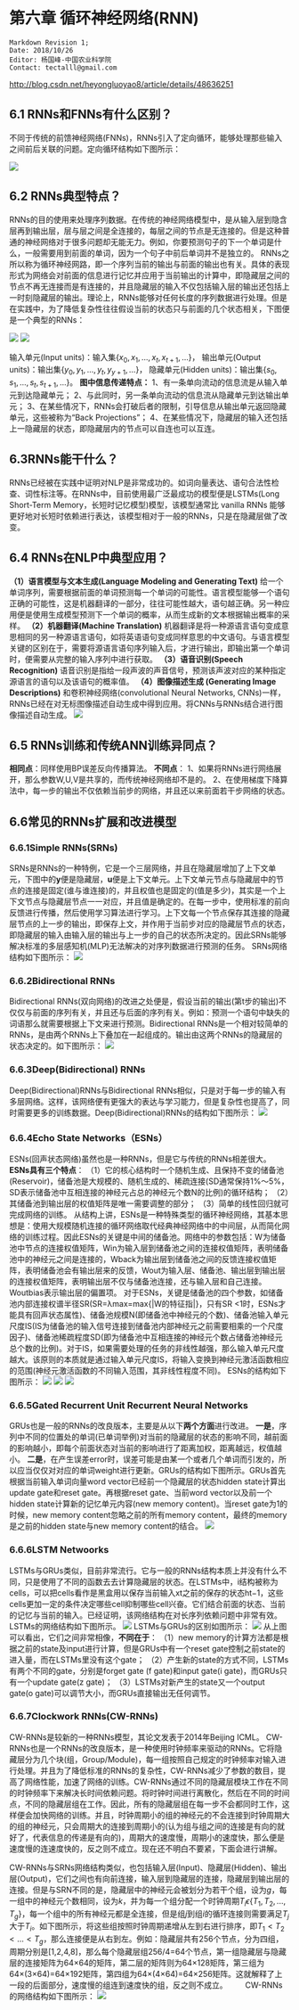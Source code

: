 # 第六章 循环神经网络(RNN)

    Markdown Revision 1;
    Date: 2018/10/26
    Editor: 杨国峰-中国农业科学院
    Contact: tectalll@gmail.com

http://blog.csdn.net/heyongluoyao8/article/details/48636251

## 6.1 RNNs和FNNs有什么区别？

不同于传统的前馈神经网络(FNNs)，RNNs引入了定向循环，能够处理那些输入之间前后关联的问题。定向循环结构如下图所示：

![](https://github.com/tectal/DeepLearning-500-questions/blob/master/img/ch6/figure_6.1_1.jpg)

## 6.2 RNNs典型特点？

RNNs的目的使用来处理序列数据。在传统的神经网络模型中，是从输入层到隐含层再到输出层，层与层之间是全连接的，每层之间的节点是无连接的。但是这种普通的神经网络对于很多问题却无能无力。例如，你要预测句子的下一个单词是什么，一般需要用到前面的单词，因为一个句子中前后单词并不是独立的。
RNNs之所以称为循环神经网路，即一个序列当前的输出与前面的输出也有关。具体的表现形式为网络会对前面的信息进行记忆并应用于当前输出的计算中，即隐藏层之间的节点不再无连接而是有连接的，并且隐藏层的输入不仅包括输入层的输出还包括上一时刻隐藏层的输出。理论上，RNNs能够对任何长度的序列数据进行处理。但是在实践中，为了降低复杂性往往假设当前的状态只与前面的几个状态相关，下图便是一个典型的RNNs：

![](https://github.com/tectal/DeepLearning-500-questions/blob/master/img/ch6/figure_6.2_1.png)
![](https://github.com/tectal/DeepLearning-500-questions/blob/master/img/ch6/figure_6.2_2.jpg)

输入单元(Input units)：输入集$\bigr\{x_0,x_1,...,x_t,x_{t+1},...\bigr\}$，
输出单元(Output units)：输出集$\bigr\{y_0,y_1,...,y_t,y_{y+1},...\bigr\}$，
隐藏单元(Hidden units)：输出集$\bigr\{s_0,s_1,...,s_t,s_{t+1},...\bigr\}$。
**图中信息传递特点：**
1、有一条单向流动的信息流是从输入单元到达隐藏单元；
2、与此同时，另一条单向流动的信息流从隐藏单元到达输出单元；
3、在某些情况下，RNNs会打破后者的限制，引导信息从输出单元返回隐藏单元，这些被称为“Back Projections”；
4、在某些情况下，隐藏层的输入还包括上一隐藏层的状态，即隐藏层内的节点可以自连也可以互连。 


## 6.3RNNs能干什么？

RNNs已经被在实践中证明对NLP是非常成功的。如词向量表达、语句合法性检查、词性标注等。在RNNs中，目前使用最广泛最成功的模型便是LSTMs(Long Short-Term Memory，长短时记忆模型)模型，该模型通常比 vanilla RNNs 能够更好地对长短时依赖进行表达，该模型相对于一般的RNNs，只是在隐藏层做了改变。


## 6.4 RNNs在NLP中典型应用？
**（1）语言模型与文本生成(Language Modeling and Generating Text)**
给一个单词序列，需要根据前面的单词预测每一个单词的可能性。语言模型能够一个语句正确的可能性，这是机器翻译的一部分，往往可能性越大，语句越正确。另一种应用便是使用生成模型预测下一个单词的概率，从而生成新的文本根据输出概率的采样。
**（2）机器翻译(Machine Translation)**
机器翻译是将一种源语言语句变成意思相同的另一种源语言语句，如将英语语句变成同样意思的中文语句。与语言模型关键的区别在于，需要将源语言语句序列输入后，才进行输出，即输出第一个单词时，便需要从完整的输入序列中进行获取。
**（3）语音识别(Speech Recognition)**
语音识别是指给一段声波的声音信号，预测该声波对应的某种指定源语言的语句以及该语句的概率值。 
**（4）图像描述生成 (Generating Image Descriptions)**
和卷积神经网络(convolutional Neural Networks, CNNs)一样，RNNs已经在对无标图像描述自动生成中得到应用。将CNNs与RNNs结合进行图像描述自动生成。
![](https://github.com/tectal/DeepLearning-500-questions/blob/master/img/ch6/figure_6.4_1.png)

## 6.5 RNNs训练和传统ANN训练异同点？
**相同点**：同样使用BP误差反向传播算法。
**不同点**：
1、如果将RNNs进行网络展开，那么参数W,U,V是共享的，而传统神经网络却不是的。
2、在使用梯度下降算法中，每一步的输出不仅依赖当前步的网络，并且还以来前面若干步网络的状态。


## 6.6常见的RNNs扩展和改进模型


### 6.6.1Simple RNNs(SRNs)
SRNs是RNNs的一种特例，它是一个三层网络，并且在隐藏层增加了上下文单元，下图中的**y**便是隐藏层，**u**便是上下文单元。上下文单元节点与隐藏层中的节点的连接是固定(谁与谁连接)的，并且权值也是固定的(值是多少)，其实是一个上下文节点与隐藏层节点一一对应，并且值是确定的。在每一步中，使用标准的前向反馈进行传播，然后使用学习算法进行学习。上下文每一个节点保存其连接的隐藏层节点的上一步的输出，即保存上文，并作用于当前步对应的隐藏层节点的状态，即隐藏层的输入由输入层的输出与上一步的自己的状态所决定的。因此SRNs能够解决标准的多层感知机(MLP)无法解决的对序列数据进行预测的任务。 
SRNs网络结构如下图所示：
![](https://github.com/tectal/DeepLearning-500-questions/blob/master/img/ch6/figure_6.6.1_1.png)

### 6.6.2Bidirectional RNNs
Bidirectional RNNs(双向网络)的改进之处便是，假设当前的输出(第t步的输出)不仅仅与前面的序列有关，并且还与后面的序列有关。例如：预测一个语句中缺失的词语那么就需要根据上下文来进行预测。Bidirectional RNNs是一个相对较简单的RNNs，是由两个RNNs上下叠加在一起组成的。输出由这两个RNNs的隐藏层的状态决定的。如下图所示：
![](https://github.com/tectal/DeepLearning-500-questions/blob/master/img/ch6/figure_6.6.2_1.png)

### 6.6.3Deep(Bidirectional) RNNs
Deep(Bidirectional)RNNs与Bidirectional RNNs相似，只是对于每一步的输入有多层网络。这样，该网络便有更强大的表达与学习能力，但是复杂性也提高了，同时需要更多的训练数据。Deep(Bidirectional)RNNs的结构如下图所示：
![](https://github.com/tectal/DeepLearning-500-questions/blob/master/img/ch6/figure_6.6.3_1.png)

### 6.6.4Echo State Networks（ESNs）
ESNs(回声状态网络)虽然也是一种RNNs，但是它与传统的RNNs相差很大。**ESNs具有三个特点**：
（1）它的核心结构时一个随机生成、且保持不变的储备池(Reservoir)，储备池是大规模的、随机生成的、稀疏连接(SD通常保持1%～5%，SD表示储备池中互相连接的神经元占总的神经元个数N的比例)的循环结构；
（2）其储备池到输出层的权值矩阵是唯一需要调整的部分；
（3）简单的线性回归就可完成网络的训练。
从结构上讲，ESNs是一种特殊类型的循环神经网络，其基本思想是：使用大规模随机连接的循环网络取代经典神经网络中的中间层，从而简化网络的训练过程。因此ESNs的关键是中间的储备池。网络中的参数包括：W为储备池中节点的连接权值矩阵，Win为输入层到储备池之间的连接权值矩阵，表明储备池中的神经元之间是连接的，Wback为输出层到储备池之间的反馈连接权值矩阵，表明储备池会有输出层来的反馈，Wout为输入层、储备池、输出层到输出层的连接权值矩阵，表明输出层不仅与储备池连接，还与输入层和自己连接。Woutbias表示输出层的偏置项。 
对于ESNs，关键是储备池的四个参数，如储备池内部连接权谱半径SR(SR=λmax=max{|W的特征指|}，只有SR <1时，ESNs才能具有回声状态属性)、储备池规模N(即储备池中神经元的个数)、储备池输入单元尺度IS(IS为储备池的输入信号连接到储备池内部神经元之前需要相乘的一个尺度因子)、储备池稀疏程度SD(即为储备池中互相连接的神经元个数占储备池神经元总个数的比例)。对于IS，如果需要处理的任务的非线性越强，那么输入单元尺度越大。该原则的本质就是通过输入单元尺度IS，将输入变换到神经元激活函数相应的范围(神经元激活函数的不同输入范围，其非线性程度不同)。
ESNs的结构如下图所示：
![](https://github.com/tectal/DeepLearning-500-questions/blob/master/img/ch6/figure_6.6.4_1.png)
![](https://github.com/tectal/DeepLearning-500-questions/blob/master/img/ch6/figure_6.6.4_2.png)
![](https://github.com/tectal/DeepLearning-500-questions/blob/master/img/ch6/figure_6.6.4_3.png)

### 6.6.5Gated Recurrent Unit Recurrent Neural Networks
GRUs也是一般的RNNs的改良版本，主要是从以下**两个方面**进行改进。
**一是**，序列中不同的位置处的单词(已单词举例)对当前的隐藏层的状态的影响不同，越前面的影响越小，即每个前面状态对当前的影响进行了距离加权，距离越远，权值越小。
**二是**，在产生误差error时，误差可能是由某一个或者几个单词而引发的，所以应当仅仅对对应的单词weight进行更新。GRUs的结构如下图所示。GRUs首先根据当前输入单词向量word vector已经前一个隐藏层的状态hidden state计算出update gate和reset gate。再根据reset gate、当前word vector以及前一个hidden state计算新的记忆单元内容(new memory content)。当reset gate为1的时候，new memory content忽略之前的所有memory content，最终的memory是之前的hidden state与new memory content的结合。
![](https://github.com/tectal/DeepLearning-500-questions/blob/master/img/ch6/figure_6.6.5_1.png)

### 6.6.6LSTM Netwoorks
LSTMs与GRUs类似，目前非常流行。它与一般的RNNs结构本质上并没有什么不同，只是使用了不同的函数去去计算隐藏层的状态。在LSTMs中，i结构被称为cells，可以把cells看作是黑盒用以保存当前输入xt之前的保存的状态ht−1，这些cells更加一定的条件决定哪些cell抑制哪些cell兴奋。它们结合前面的状态、当前的记忆与当前的输入。已经证明，该网络结构在对长序列依赖问题中非常有效。LSTMs的网络结构如下图所示。
![](https://github.com/tectal/DeepLearning-500-questions/blob/master/img/ch6/figure_6.6.6_1.png)
LSTMs与GRUs的区别如图所示：
![](https://github.com/tectal/DeepLearning-500-questions/blob/master/img/ch6/figure_6.6.6_2.png)
从上图可以看出，它们之间非常相像，**不同在于**：
（1）new memory的计算方法都是根据之前的state及input进行计算，但是GRUs中有一个reset gate控制之前state的进入量，而在LSTMs里没有这个gate；
（2）产生新的state的方式不同，LSTMs有两个不同的gate，分别是forget gate (f gate)和input gate(i gate)，而GRUs只有一个update gate(z gate)；
（3）LSTMs对新产生的state又一个output gate(o gate)可以调节大小，而GRUs直接输出无任何调节。

### 6.6.7Clockwork RNNs(CW-RNNs)
CW-RNNs是较新的一种RNNs模型，其论文发表于2014年Beijing ICML。
CW-RNNs也是一个RNNs的改良版本，是一种使用时钟频率来驱动的RNNs。它将隐藏层分为几个块(组，Group/Module)，每一组按照自己规定的时钟频率对输入进行处理。并且为了降低标准的RNNs的复杂性，CW-RNNs减少了参数的数目，提高了网络性能，加速了网络的训练。CW-RNNs通过不同的隐藏层模块工作在不同的时钟频率下来解决长时间依赖问题。将时钟时间进行离散化，然后在不同的时间点，不同的隐藏层组在工作。因此，所有的隐藏层组在每一步不会都同时工作，这样便会加快网络的训练。并且，时钟周期小的组的神经元的不会连接到时钟周期大的组的神经元，只会周期大的连接到周期小的(认为组与组之间的连接是有向的就好了，代表信息的传递是有向的)，周期大的速度慢，周期小的速度快，那么便是速度慢的连速度快的，反之则不成立。现在还不明白不要紧，下面会进行讲解。

CW-RNNs与SRNs网络结构类似，也包括输入层(Input)、隐藏层(Hidden)、输出层(Output)，它们之间也有向前连接，输入层到隐藏层的连接，隐藏层到输出层的连接。但是与SRN不同的是，隐藏层中的神经元会被划分为若干个组，设为$g$，每一组中的神经元个数相同，设为$k$，并为每一个组分配一个时钟周期$T_i\epsilon\{T_1,T_2,...,T_g\}$，每一个组中的所有神经元都是全连接，但是组$j$到组$i$的循环连接则需要满足$T_j$大于$T_i$。如下图所示，将这些组按照时钟周期递增从左到右进行排序，即$T_1<T_2<...<T_g$，那么连接便是从右到左。例如：隐藏层共有256个节点，分为四组，周期分别是[1,2,4,8]，那么每个隐藏层组256/4=64个节点，第一组隐藏层与隐藏层的连接矩阵为64$\times$64的矩阵，第二层的矩阵则为64$\times$128矩阵，第三组为64$\times$(3$\times$64)=64$\times$192矩阵，第四组为64$\times$(4$\times$64)=64$\times$256矩阵。这就解释了上一段的后面部分，速度慢的组连到速度快的组，反之则不成立。
  CW-RNNs的网络结构如下图所示： 
![](https://github.com/tectal/DeepLearning-500-questions/blob/master/img/ch6/figure_6.6.7_1.png)
